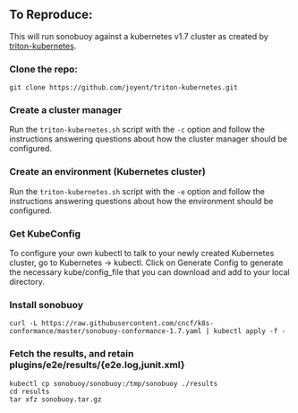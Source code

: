 ## To Reproduce:

This will run sonobuoy against a kubernetes v1.7 cluster as created by [triton-kubernetes](https://github.com/joyent/triton-kubernetes).

### Clone the repo:

```
git clone https://github.com/joyent/triton-kubernetes.git
```

### Create a cluster manager

Run the `triton-kubernetes.sh` script with the `-c` option and follow the instructions answering questions about how the cluster manager should be configured.

### Create an environment (Kubernetes cluster)

Run the `triton-kubernetes.sh` script with the `-e` option and follow the instructions answering questions about how the environment should be configured.

### Get KubeConfig

To configure your own kubectl to talk to your newly created Kubernetes cluster, go to Kubernetes -> kubectl. Click on Generate Config to generate the necessary kube/config_file that you can download and add to your local directory.

### Install sonobuoy

```
curl -L https://raw.githubusercontent.com/cncf/k8s-conformance/master/sonobuoy-conformance-1.7.yaml | kubectl apply -f -
```

### Fetch the results, and retain plugins/e2e/results/{e2e.log,junit.xml}

```
kubectl cp sonobuoy/sonobuoy:/tmp/sonobuoy ./results
cd results
tar xfz sonobuoy.tar.gz
```
